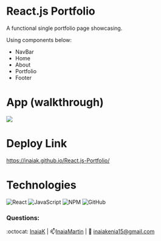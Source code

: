 # React.js Portfolio

A functional single portfolio page showcasing.

Using components below:
- NavBar
- Home
- About
- Portfolio
- Footer


# App (walkthrough)
<img src="https://github.com/InaiaK/React-website/blob/main/src/assets/Untitled_%20Nov%207%2C%202022%206_02%20PM%20(1).gif">

# Deploy Link
https://inaiak.github.io/React.js-Portfolio/

# Technologies 

<div align="left">

![React](https://img.shields.io/badge/react-%2320232a.svg?style=for-the-badge&logo=react&logoColor=%2361DAFB)
![JavaScript](https://img.shields.io/badge/javascript-%23323330.svg?style=for-the-badge&logo=javascript&logoColor=%23F7DF1E)
![NPM](https://img.shields.io/badge/NPM-%23000000.svg?style=for-the-badge&logo=npm&logoColor=white)
![GitHub](https://img.shields.io/badge/github-%23121011.svg?style=for-the-badge&logo=github&logoColor=white)

</div>



### Questions:
 :octocat: [InaiaK](https://github.com/inaia@gmail.com) | 📫[InaiaMartin](https://www.linkedin.com/in/inai%C3%A1-martin100000/) | :email: inaiakenia15@gmail.com


